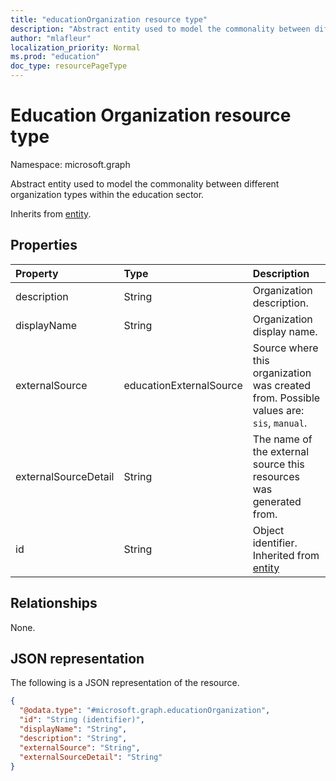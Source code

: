 ```yaml
---
title: "educationOrganization resource type"
description: "Abstract entity used to model the commonality between different organization types within the education sector."
author: "mlafleur"
localization_priority: Normal
ms.prod: "education"
doc_type: resourcePageType
---
```


# Education Organization resource type

Namespace: microsoft.graph

Abstract entity used to model the commonality between different organization types within the education sector.

Inherits from [entity](../resources/entity.md).

## Properties

| Property             | Type                    | Description                                                                            |
| :------------------- | :---------------------- | :------------------------------------------------------------------------------------- |
| description          | String                  | Organization description.                                                              |
| displayName          | String                  | Organization display name.                                                             |
| externalSource       | educationExternalSource | Source where this organization was created from. Possible values are: `sis`, `manual`. |
| externalSourceDetail | String                  | The name of the external source this resources was generated from.                     |
| id                   | String                  | Object identifier. Inherited from [entity](../resources/entity.md)                     |

## Relationships

None.

## JSON representation

The following is a JSON representation of the resource.

<!-- {
  "blockType": "resource",
  "keyProperty": "id",
  "@odata.type": "microsoft.graph.educationOrganization",
  "baseType": "microsoft.graph.entity",
  "openType": false
}
-->

```json
{
  "@odata.type": "#microsoft.graph.educationOrganization",
  "id": "String (identifier)",
  "displayName": "String",
  "description": "String",
  "externalSource": "String",
  "externalSourceDetail": "String"
}
```
